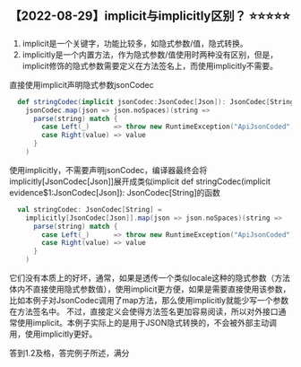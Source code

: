 ## 【2022-08-29】implicit与implicitly区别？ ⭐️⭐️⭐️⭐️⭐️


1. implicit是一个关键字，功能比较多，如隐式参数/值，隐式转换。
2. implicitly是一个内置方法，作为隐式参数/值使用时两种没有区别，但是，implicit修饰的隐式参数需要定义在方法签名上，而使用implicitly不需要。

直接使用implicit声明隐式参数jsonCodec
```scala
  def stringCodec(implicit jsonCodec:JsonCodec[Json]): JsonCodec[String] =
    jsonCodec.map(json => json.noSpaces)(string =>
      parse(string) match {
        case Left(_)      => throw new RuntimeException("ApiJsonCoded")
        case Right(value) => value
      }
    )
```

使用implicitly，不需要声明jsonCodec，编译器最终会将implicitly[JsonCodec[Json]]展开成类似implicit def stringCodec(implicit evidence$1:JsonCodec[Json]): JsonCodec[String]的函数
```scala    
  val stringCodec: JsonCodec[String] =
    implicitly[JsonCodec[Json]].map(json => json.noSpaces)(string =>
      parse(string) match {
        case Left(_)      => throw new RuntimeException("ApiJsonCoded")
        case Right(value) => value
      }
    )
```

它们没有本质上的好坏，通常，如果是透传一个类似locale这种的隐式参数（方法体内不直接使用隐式参数值），使用implicit更方便，如果是需要直接使用该参数，比如本例子对JsonCodec调用了map方法，那么使用implicitly就能少写一个参数在方法签名中。
不过，直接定义会使得方法签名更加容易阅读，所以对外接口通常使用implicit。本例子实际上的是用于JSON隐式转换的，不会被外部主动调用，使用implicitly更好。

答到1.2及格，答完例子所述，满分

